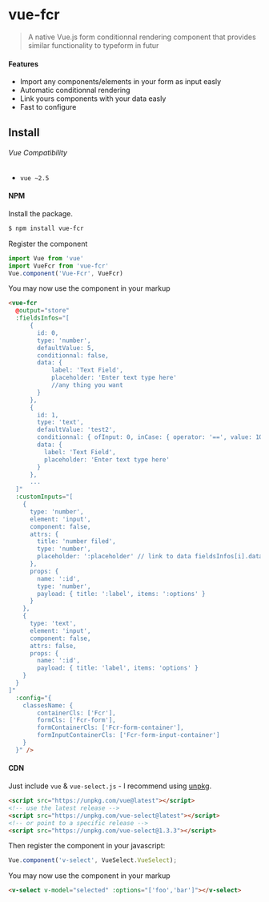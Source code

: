 # vue-fcr

> A native Vue.js form conditionnal rendering component that provides similar functionality to typeform in futur

#### Features
- Import any components/elements in your form as input easly
- Automatic conditionnal rendering
- Link yours components with your data easly
- Fast to configure


## Install

###### Vue Compatibility
-  `vue ~2.5`

#### NPM
Install the package.

```bash
$ npm install vue-fcr
```

Register the component

```js
import Vue from 'vue'
import VueFcr from 'vue-fcr'
Vue.component('Vue-Fcr', VueFcr)
```

You may now use the component in your markup

```html
<vue-fcr
  @output="store"
  :fieldsInfos="[
      { 
        id: 0,
        type: 'number',
        defaultValue: 5,
        conditionnal: false,
        data: {
            label: 'Text Field',
            placeholder: 'Enter text type here'
            //any thing you want
        }
      },
      {
        id: 1,
        type: 'text',
        defaultValue: 'test2',
        conditionnal: { ofInput: 0, inCase: { operator: '==', value: 10 } },
        data: {
          label: 'Text Field',
          placeholder: 'Enter text type here' 
        }
      },
      ...
  ]"
  :customInputs="[
    {
      type: 'number',
      element: 'input',
      component: false,
      attrs: {
        title: 'number filed',
        type: 'number',
        placeholder: ':placeholder' // link to data fieldsInfos[i].data.placeholder
      },
      props: {
        name: ':id',
        type: 'number',
        payload: { title: ':label', items: ':options' }
      }
    },
    {
      type: 'text',
      element: 'input',
      component: false,
      attrs: false,
      props: {
        name: ':id',
        payload: { title: 'label', items: 'options' }
    }
  }
]"
  :config="{
    classesName: {
        containerCls: ['Fcr'],
        formCls: ['Fcr-form'],
        formContainerCls: ['Fcr-form-container'],
        formInputContainerCls: ['Fcr-form-input-container']
    }
  }" />
```

#### CDN

Just include `vue` & `vue-select.js` - I recommend using [unpkg](https://unpkg.com/#/).

```html
<script src="https://unpkg.com/vue@latest"></script>
<!-- use the latest release -->
<script src="https://unpkg.com/vue-select@latest"></script>
<!-- or point to a specific release -->
<script src="https://unpkg.com/vue-select@1.3.3"></script>
```

Then register the component in your javascript:

```js
Vue.component('v-select', VueSelect.VueSelect);
```

You may now use the component in your markup

```html
<v-select v-model="selected" :options="['foo','bar']"></v-select>
```